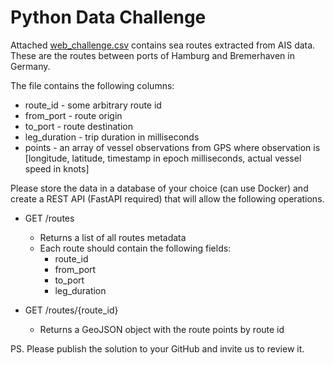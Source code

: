 # Python Data Challenge

Attached [web_challenge.csv](./web_challenge.csv) contains sea routes extracted from AIS data. These are the routes between ports of Hamburg and Bremerhaven in Germany.

The file contains the following columns:
* route_id - some arbitrary route id
* from_port - route origin
* to_port - route destination
* leg_duration - trip duration in milliseconds
* points - an array of vessel observations from GPS where observation is [longitude, latitude, timestamp in epoch milliseconds, actual vessel speed in knots]

Please store the data in a database of your choice (can use Docker) and create a REST API (FastAPI required) that will allow the following operations.

* GET /routes
    * Returns a list of all routes metadata
    * Each route should contain the following fields:
        * route_id
        * from_port
        * to_port
        * leg_duration

* GET /routes/{route_id}
    * Returns a GeoJSON object with the route points by route id

PS. Please publish the solution to your GitHub and invite us to review it.
